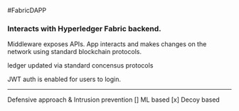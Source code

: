 #FabricDAPP
### Interacts with Hyperledger Fabric backend.

Middleware exposes APIs. App interacts and makes changes on the network using standard blockchain protocols.

ledger updated via standard concensus protocols

JWT auth is enabled for users to login.

---
Defensive approach & Intrusion prevention
[] ML based
[x] Decoy based 